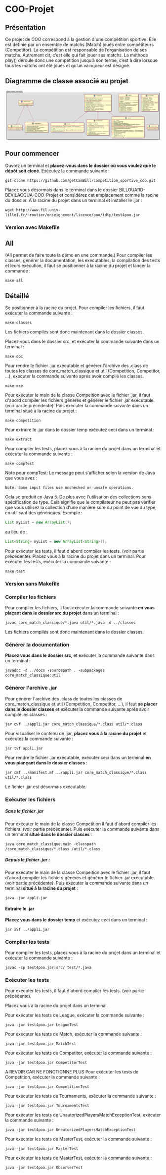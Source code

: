 # COO-Projet

## Présentation 

Ce projet de COO correspond à la gestion d'une compétition sportive. Elle est définie par un ensemble de matchs (Match) joués entre compétiteurs (Competitor). La compétition est responsable de l’organisation de ses matchs. Autrement dit, c’est elle qui fait jouer ses matchs. La méthode play() déroule donc une compétition jusqu’à son terme, c’est à dire lorsque tous les matchs ont été joués et qu’un vainqueur est désigné. 

## Diagramme de classe associé au projet

![fichier UML](UML.png)

## Pour commencer

Ouvrez un terminal et **placez-vous dans le dossier où vous voulez que le dépôt soit cloné**. Exécutez la commande suivante : 

``` git
git clone https://github.com/getCamBill/competition_sportive_coo.git
```
Placez vous désormais dans le terminal dans le dossier BILLOUARD-BEVILACQUA-COO-Projet et considérez cet emplacement comme la racine du dossier.
A la racine du projet dans un terminal et installer le .jar : 
```console 
wget http://www.fil.univ-lille1.fr/~routier/enseignement/licence/poo/tdtp/test4poo.jar 
``` 
### Version avec Makefile 

## All 
(All permet de faire toute la démo en une commande.)
Pour compiler les classes, générer la documentation, les executables, la compilation des tests et leurs éxécution, il faut se positionner à la racine du projet et lancer la commande : 
```console 
make all
``` 
## Détaillé 

Se positionner à la racine du projet. 
Pour compiler les fichiers, il faut exécuter la commande suivante : 
```console 
make classes
``` 
Les fichiers compilés sont donc maintenant dans le dossier classes.

Placez vous dans le dossier src, et exécuter la commande suivante dans un terminal :
```console 
make doc
``` 
Pour rendre le fichier .jar exécutable et générer l'archive des .class de toutes les classes de core_match_classique et util (Competition, Competitor, ...), exécuter la commande suivante aprés avoir compilé les classes.
```console 
make exe
``` 
Pour exécuter le main de la classe Compeition avec le fichier .jar, il faut d'abord compiler les fichiers générés et générer le fichier .jar exécutable. (voir partie précédente). Puis exécuter la commande suivante dans un terminal situé à la racine du projet :
```console 
make competition
``` 
Pour extraire le .jar dans le dossier temp exécutez ceci dans un terminal :
```console 
make extract
``` 
Pour compiler les tests, placez vous à la racine du projet dans un terminal et exécuter la commande suivante :
```console 
make compTest
``` 
Note pour compTest: 
Le message peut s'afficher selon la version de Java que vous avez :
```console
Note: Some input files use unchecked or unsafe operations.
```
Cela se produit en Java 5. De plus avec l'utilisation des collections sans spécification de type. Cela signifie que le compilateur ne peut pas vérifier que vous utilisez la collection d'une manière sûre du point de vue du type, en utilisant des génériques.
Exemple : 
```java
List myList = new ArrayList();
```
au lieu de : 
```java
List<String> myList = new ArrayList<String>();
```

Pour exécuter les tests, il faut d'abord compiler les tests. (voir partie précédente).
Placez vous à la racine du projet dans un terminal.
Pour exécuter les tests, exécuter la commande suivante :
```console 
make test
``` 
### Version sans Makefile
### Compiler les fichiers 

Pour compiler les fichiers, il faut exécuter la commande suivante **en vous plaçant dans le dossier src du projet** dans un terminal : 

``` console
javac core_match_classique/*.java util/*.java -d ../classes
```

Les fichiers compilés sont donc maintenant dans le dossier classes.

### Générer la documentation 

**Placez vous dans le dossier src**, et exécuter la commande suivante dans un terminal :

``` console
javadoc -d ../docs -sourcepath . -subpackages core_match_classique:util
```

### Générer l'archive .jar

Pour générer l'archive des .class de toutes les classes de core_match_classique et util (Competition, Competitor, ...), il faut **se placer dans le dossier classes** et exécuter la commande suivante aprés avoir compilé les classes : 

``` console
jar cvf ../appli.jar core_match_classique/*.class util/*.class
```

Pour visualiser le contenu de .jar, **placez vous à la racine du projet** et exécutez la commande suivante : 

``` console
jar tvf appli.jar
```

Pour rendre le fichier .jar exécutable, exécuter ceci dans un terminal **en vous plançant dans le dossier classes** : 

``` console
jar cmf ../manifest.mf ../appli.jar core_match_classique/*.class util/*.class
```

Le fichier .jar est désormais exécutable.

### Exécuter les fichiers 

##### Sans le fichier .jar

Pour exécuter le main de la classe Competition il faut d'abord compiler les fichiers. (voir partie précédente). Puis exécuter la commande suivante dans un terminal **situé dans le dossier classes** : 

``` console 
java core_match_classique.main -classpath /core_match_classique/*.class /util/*.class
```

##### Depuis le fichier .jar :

Pour exécuter le main de la classe Compeition avec le fichier .jar, il faut d'abord compiler les fichiers générés et générer le fichier .jar exécutable. (voir partie précédente). Puis exécuter la commande suivante dans un terminal **situé à la racine du projet** :  

``` console
java -jar appli.jar
```

#### Extraire le .jar

**Placez vous dans le dossier temp** et exécutez ceci dans un terminal : 

``` console
jar xvf ../appli.jar
```

### Compiler les tests 

Pour compiler les tests, placez vous à la racine du projet dans un terminal et exécuter la commande suivante : 

``` console
javac -cp test4poo.jar:src/ test/*.java
```

### Exécuter les tests 

Pour exécuter les tests, il faut d'abord compiler les tests. (voir partie précédente).

Placez vous à la racine du projet dans un terminal.

Pour exécuter les tests de League, exécuter la commande suivante : 
```console
java -jar test4poo.jar LeagueTest
```

Pour exécuter les tests de Match, exécuter la commande suivante : 
```console
java -jar test4poo.jar MatchTest
```

Pour exécuter les tests de Competitor, exécuter la commande suivante : 
```console
java -jar test4poo.jar CompetitorTest
```
A REVOIR CAR NE FONCTIONNE PLUS
Pour exécuter les tests de Competition, exécuter la commande suivante : 
```console
java -jar test4poo.jar CompetitionTest
```

Pour exécuter les tests de Tournaments, exécuter la commande suivante : 
```console
java -jar test4poo.jar TournamentsTest
```

Pour exécuter les tests de UnautorizedPlayersMatchExceptionTest, exécuter la commande suivante : 
```console
java -jar test4poo.jar UnautorizedPlayersMatchExceptionTest
```

Pour exécuter les tests de MasterTest, exécuter la commande suivante : 
```console
java -jar test4poo.jar MasterTest
```

Pour exécuter les tests de MasterTest, exécuter la commande suivante : 
```console
java -jar test4poo.jar ObserverTest
```
